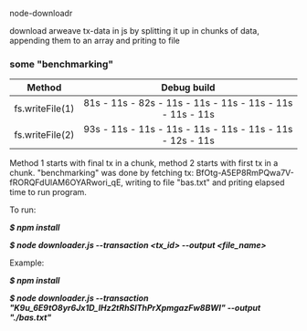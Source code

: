 node-downloadr

download arweave tx-data in js by splitting it up in chunks of data, appending them to an array and priting to file

### some "benchmarking"

| Method         | Debug build                                              |
|:--------------:|:--------------------------------------------------------:|
| fs.writeFile(1)| 81s - 11s - 82s - 11s - 11s - 11s - 11s - 11s - 11s - 11s|
| fs.writeFile(2)| 93s - 11s - 11s - 11s - 11s - 11s - 11s - 11s - 12s - 11s|

Method 1 starts with final tx in a chunk, method 2 starts with first tx in a chunk.
"benchmarking" was done by fetching tx: BfOtg-A5EP8RmPQwa7V-fRORQFdUlAM6OYARwori_qE, writing to file "bas.txt" and priting elapsed time to run program.

To run:

***$ npm install***

***$ node downloader.js --transaction <tx_id> --output <file_name>***

Example:

***$ npm install***

***$ node downloader.js --transaction "K9u_6E9tO8yr6Jx1D_lHz2tRhSIThPrXpmgazFw8BWI" --output "./bas.txt"***
